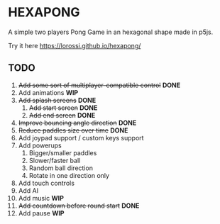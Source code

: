 # HEXAPONG
A simple two players Pong Game in an hexagonal shape made in p5js.

Try it here https://lorossi.github.io/hexapong/

## TODO
1. ~~Add some sort of multiplayer-compatible control~~ **DONE**
2. Add animations **WIP**
3. ~~Add splash screens~~ **DONE**
    1. ~~Add start screen~~ **DONE**
    2. ~~Add end screen~~ **DONE**
4. ~~Improve bouncing angle direction~~ **DONE**
5. ~~Reduce paddles size over time~~ **DONE**
6. Add joypad support / custom keys support
7. Add powerups
    1. Bigger/smaller paddles
    2. Slower/faster ball
    3. Random ball direction
    4. Rotate in one direction only
8. Add touch controls
9. Add AI
10. Add music **WIP**
11. ~~Add countdown before round start~~ **DONE**
12. Add pause **WIP**
